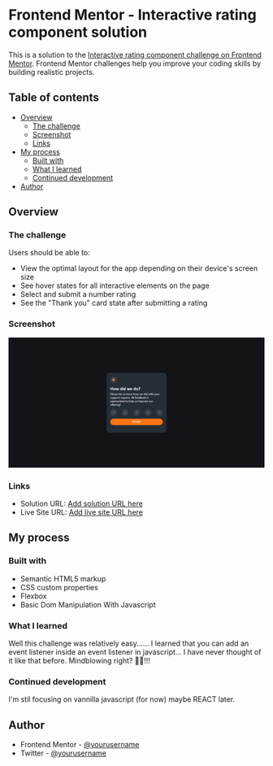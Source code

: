 # Frontend Mentor - Interactive rating component solution

This is a solution to the [Interactive rating component challenge on Frontend Mentor](https://www.frontendmentor.io/challenges/interactive-rating-component-koxpeBUmI). Frontend Mentor challenges help you improve your coding skills by building realistic projects. 

## Table of contents

- [Overview](#overview)
  - [The challenge](#the-challenge)
  - [Screenshot](#screenshot)
  - [Links](#links)
- [My process](#my-process)
  - [Built with](#built-with)
  - [What I learned](#what-i-learned)
  - [Continued development](#continued-development)
- [Author](#author)


## Overview

### The challenge

Users should be able to:

- View the optimal layout for the app depending on their device's screen size
- See hover states for all interactive elements on the page
- Select and submit a number rating
- See the "Thank you" card state after submitting a rating

### Screenshot

![](./screenshot.png)

### Links

- Solution URL: [Add solution URL here](https://your-solution-url.com)
- Live Site URL: [Add live site URL here](https://your-live-site-url.com)

## My process

### Built with

- Semantic HTML5 markup
- CSS custom properties
- Flexbox
- Basic Dom Manipulation With Javascript

### What I learned
Well this challenge was relatively easy...... I learned that you can add an event listener inside an event listener in javascript... I have never thought of it like that before. Mindblowing right? 🤯🤯!!!


### Continued development

I'm stil focusing on vannilla javascript (for now) maybe REACT later.

## Author


- Frontend Mentor - [@yourusername](https://www.frontendmentor.io/profile/divinethecoder)
- Twitter - [@yourusername](https://www.twitter.com/divineamunega)


